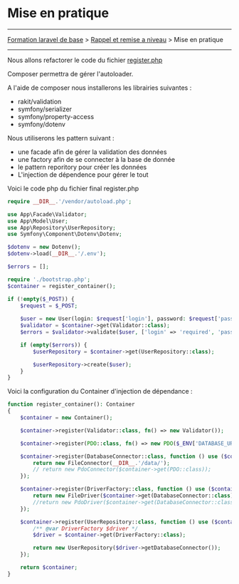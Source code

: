 # Mise en pratique

---

[Formation laravel de base](../../README.md) > [Rappel et remise a niveau](../README.md) > Mise en pratique

---

Nous allons refactorer le code du fichier [register.php](code/register.php)

Composer permettra de gérer l'autoloader.

A l'aide de composer nous installerons les librairies suivantes :
 - rakit/validation
 - symfony/serializer
 - symfony/property-access
 - symfony/dotenv

Nous utiliserons les pattern suivant :
 - une facade afin de gérer la validation des données
 - une factory afin de se connecter à la base de donnée
 - le pattern reporitory pour créer les données
 - L'injection de dépendence pour gérer le tout

Voici le code php du fichier final register.php

```php
require __DIR__.'/vendor/autoload.php';

use App\Facade\Validator;
use App\Model\User;
use App\Repository\UserRepository;
use Symfony\Component\Dotenv\Dotenv;

$dotenv = new Dotenv();
$dotenv->load(__DIR__.'/.env');

$errors = [];

require './bootstrap.php';
$container = register_container();

if (!empty($_POST)) {
    $request = $_POST;
    
    $user = new User(login: $request['login'], password: $request['password']);
    $validator = $container->get(Validator::class);
    $errors = $validator->validate($user, ['login' => 'required', 'password' => 'required']);

    if (empty($errors)) {
        $userRepository = $container->get(UserRepository::class);

        $userRepository->create($user);
    }
}
```

Voici la configuration du Container d'injection de dépendance :
```php
function register_container(): Container
{
    $container = new Container();

    $container->register(Validator::class, fn() => new Validator());

    $container->register(PDO::class, fn() => new PDO($_ENV['DATABASE_URL'], $_ENV['DATABASE_USER'], $_ENV['DATABASE_PASSWORD']));

    $container->register(DatabaseConnector::class, function () use ($container) {
        return new FileConnector(__DIR__.'/data/');
        // return new PdoConnector($container->get(PDO::class));
    });

    $container->register(DriverFactory::class, function () use ($container) {
        return new FileDriver($container->get(DatabaseConnector::class));
        //return new PdoDriver($container->get(DatabaseConnector::class));
    });

    $container->register(UserRepository::class, function () use ($container) {
        /** @var DriverFactory $driver */
        $driver = $container->get(DriverFactory::class);

        return new UserRepository($driver->getDatabaseConnector());
    });

    return $container;
}
```